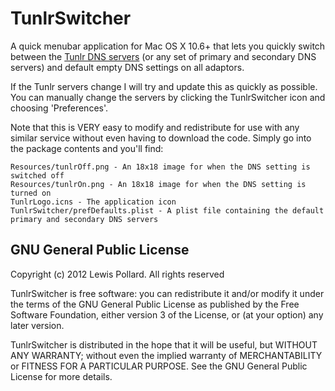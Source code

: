 TunlrSwitcher
=============

A quick menubar application for Mac OS X 10.6+ that lets you quickly switch between the [Tunlr DNS servers](http://www.tunlr.net) (or any set of primary and secondary DNS servers) and default empty DNS settings on all adaptors.

If the Tunlr servers change I will try and update this as quickly as possible. You can manually change the servers by clicking the TunlrSwitcher icon and choosing 'Preferences'.

Note that this is VERY easy to modify and redistribute for use with any similar service without even having to download the code. Simply go into the package contents and you'll find:

    Resources/tunlrOff.png - An 18x18 image for when the DNS setting is switched off
    Resources/tunlrOn.png - An 18x18 image for when the DNS setting is turned on
    TunlrLogo.icns - The application icon
    TunlrSwitcher/prefDefaults.plist - A plist file containing the default primary and secondary DNS servers

GNU General Public License
--------------------------

Copyright (c) 2012 Lewis Pollard. All rights reserved

TunlrSwitcher is free software: you can redistribute it and/or modify
it under the terms of the GNU General Public License as published by
the Free Software Foundation, either version 3 of the License, or
(at your option) any later version.

TunlrSwitcher is distributed in the hope that it will be useful,
but WITHOUT ANY WARRANTY; without even the implied warranty of
MERCHANTABILITY or FITNESS FOR A PARTICULAR PURPOSE.  See the
GNU General Public License for more details.